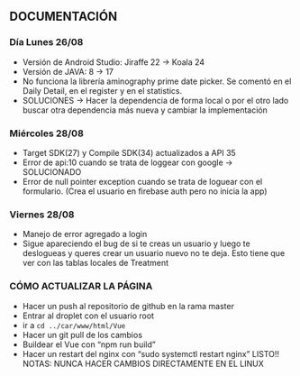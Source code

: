 ## DOCUMENTACIÓN
### Día Lunes 26/08
- Versión de Android Studio: Jiraffe 22 -> Koala 24
- Versión de JAVA: 8 -> 17
- No funciona la librería aminography prime date picker. Se comentó en el Daily Detail, en el register y en el statistics. 
- SOLUCIONES -> Hacer la dependencia de forma local o por el otro lado buscar otra dependencia más nueva y cambiar la implementación

### Miércoles 28/08
- Target SDK(27) y Compile SDK(34) actualizados a API 35
- Error de api:10 cuando se trata de loggear con google -> SOLUCIONADO
- Error de null pointer exception cuando se trata de loguear con el formulario. (Crea el usuario en firebase auth pero no inicia la app)
 
### Viernes 28/08
- Manejo de error agregado a login
- Sigue apareciendo el bug de si te creas un usuario y luego te deslogueas y queres crear un usuario nuevo no te deja. Esto tiene que ver con las tablas locales de Treatment

### CÓMO ACTUALIZAR LA PÁGINA
- Hacer un push al repositorio de github en la rama master
- Entrar al droplet con el usuario root
- ir a ```cd ../car/www/html/Vue```
- Hacer un git pull de los cambios
- Buildear el Vue con “npm run build”
- Hacer un restart del nginx con “sudo systemctl restart nginx”
LISTO!!
NOTAS:
NUNCA HACER CAMBIOS DIRECTAMENTE EN EL LINUX
